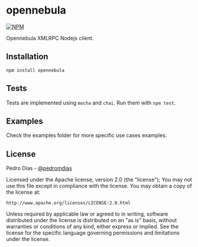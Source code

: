# opennebula

[![NPM](https://nodei.co/npm/opennebula.png?downloads=true&stars=true)](https://nodei.co/npm/opennebula/)

Opennebula XMLRPC Nodejs client.


## Installation

`npm install opennebula`


## Tests

Tests are implemented using `mocha` and `chai`. Run them with `npm test`.

## Examples

Check the examples folder for more specific use cases examples.

## License

Pedro Dias - [@pedromdias](https://twitter.com/pedromdias)

Licensed under the Apache license, version 2.0 (the "license"); You may not use this file except in compliance with the license. You may obtain a copy of the license at:

    http://www.apache.org/licenses/LICENSE-2.0.html

Unless required by applicable law or agreed to in writing, software distributed under the license is distributed on an "as is" basis, without warranties or conditions of any kind, either express or implied. See the license for the specific language governing permissions and limitations under the license.
